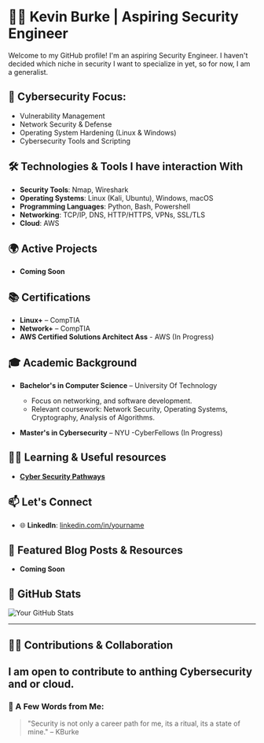 # 👨‍💻 Kevin Burke | Aspiring Security Engineer

Welcome to my GitHub profile! I'm an aspiring Security Engineer. I haven't decided which niche in security I want to specialize in yet, so for now, I am a generalist.
## 🔐 Cybersecurity Focus:
- Vulnerability Management
- Network Security & Defense
- Operating System Hardening (Linux & Windows)
- Cybersecurity Tools and Scripting

## 🛠️ Technologies & Tools I have interaction With

- **Security Tools**: Nmap, Wireshark
- **Operating Systems**: Linux (Kali, Ubuntu), Windows, macOS
- **Programming Languages**: Python, Bash, Powershell
- **Networking**: TCP/IP, DNS, HTTP/HTTPS, VPNs, SSL/TLS
- **Cloud**: AWS

## 🌍 Active Projects

- **Coming Soon**


## 📚 Certifications

- **Linux+** – CompTIA
- **Network+** – CompTIA
- **AWS Certified Solutions Architect Ass** - AWS (In Progress)

## 🎓 Academic Background

- **Bachelor's in Computer Science** – University Of Technology
  - Focus on  networking, and software development.
  - Relevant coursework: Network Security, Operating Systems, Cryptography, Analysis of Algorithms.
  
 - **Master's in Cybersecurity** – NYU -CyberFellows (In Progress)

## 🧑‍🏫 Learning & Useful resources 

- **[Cyber Security Pathways](https://www.cyberseek.org/pathway.html)**


## 📫 Let's Connect

- 🌐 **LinkedIn**: [linkedin.com/in/yourname](https://linkedin.com/in/yourname)


## 📄 Featured Blog Posts & Resources
- **Coming Soon**


## 🚀 GitHub Stats

![Your GitHub Stats](https://github-readme-stats.vercel.app/api?username=your-username&show_icons=true&hide_title=true&count_private=true&hide=prs&theme=radical)

---

## 🧑‍💻 Contributions & Collaboration

I am open to contribute to anthing Cybersecurity and or cloud.
---

### 🚨 A Few Words from Me:

> "Security is not only a career path for me, its a ritual, its a state of mine." – KBurke

